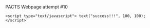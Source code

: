 
<html>
  <head>
    <meta charset="utf-8">
    <title> P.A.C.T.S. </title>
  </head>
  
 
  
  <body>
    PACTS Webpage attempt #10
    
    <script type="text/javascript"> text("success!!!", 100, 100); </script>
    
  </body>
  </html>
  
  
    
